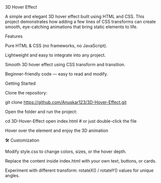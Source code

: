 3D Hover Effect

A simple and elegant 3D hover effect built using HTML and CSS. This project demonstrates how adding a few lines of CSS transforms can create smooth, eye-catching animations that bring static elements to life.

 Features

Pure HTML & CSS (no frameworks, no JavaScript).

Lightweight and easy to integrate into any project.

Smooth 3D hover effect using CSS transform and transition.

Beginner-friendly code — easy to read and modify.



Getting Started

Clone the repository:

git clone https://github.com/Anuskar123/3D-Hover-Effect.git


Open the folder and run the project:

cd 3D-Hover-Effect
open index.html    # or just double-click the file


Hover over the element and enjoy the 3D animation 

🛠️ Customization

Modify style.css to change colors, sizes, or the hover depth.

Replace the content inside index.html with your own text, buttons, or cards.

Experiment with different transform: rotateX() / rotateY() values for unique angles.

